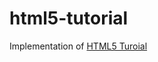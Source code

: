 # html5-tutorial
Implementation of [HTML5 Turoial](http://blog.sklambert.com/html5-canvas-game-panning-a-background/)
